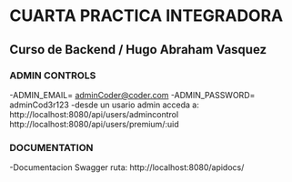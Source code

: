 # CUARTA PRACTICA INTEGRADORA

## Curso de Backend / Hugo Abraham Vasquez

### ADMIN CONTROLS
-ADMIN_EMAIL= adminCoder@coder.com
-ADMIN_PASSWORD= adminCod3r123
-desde un usario admin acceda a:
http://localhost:8080/api/users/admincontrol
http://localhost:8080/api/users/premium/:uid

### DOCUMENTATION
-Documentacion Swagger ruta: http://localhost:8080/apidocs/



